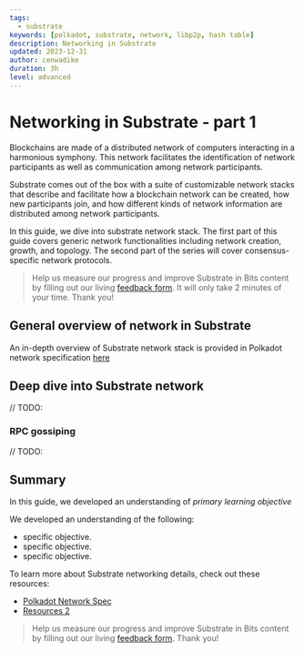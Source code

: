```yaml
---
tags:
  - substrate
keywords: [polkadot, substrate, network, libp2p, hash table]
description: Networking in Substrate
updated: 2023-12-31
author: cenwadike
duration: 3h
level: advanced
---
```


# Networking in Substrate - part 1

Blockchains are made of a distributed network of computers interacting in a
harmonious symphony. This network facilitates the identification of network
participants as well as communication among network participants.

Substrate comes out of the box with a suite of customizable network stacks that
describe and facilitate how a blockchain network can be created, how new
participants join, and how different kinds of network information are
distributed among network participants.

In this guide, we dive into substrate network stack. The first part of this
guide covers generic network functionalities including network creation,
growth, and topology. The second part of the series will cover
consensus-specific network protocols.

>Help us measure our progress and improve Substrate in Bits content by filling
out our living [feedback form](https://airtable.com/shr7CrrZ5zqlhWEUD).
It will only take 2 minutes of your time. Thank you!

## General overview of network in Substrate

An in-depth overview of Substrate network stack is provided in Polkadot network
specification [here](https://spec.polkadot.network/chap-networking)

## Deep dive into Substrate network

// TODO:

### RPC gossiping

// TODO:

## Summary

In this guide, we developed an understanding of _primary learning objective_

We developed an understanding of the following:

- specific objective.
- specific objective.
- specific objective.

To learn more about Substrate networking details, check out these
resources:

- [Polkadot Network Spec](https://spec.polkadot.network/chap-networking)
- [Resources 2](https://)

>Help us measure our progress and improve Substrate in Bits content by filling
out our living [feedback form](https://airtable.com/shr7CrrZ5zqlhWEUD).
Thank you!
